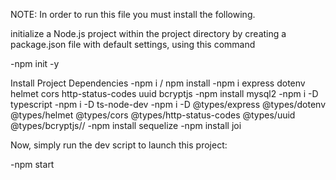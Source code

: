 NOTE: In order to run this file you must install the following.

initialize a Node.js project within the project directory by creating a package.json file with default settings, using this command

   -npm init -y

Install Project Dependencies
   -npm i / npm install
   -npm i express dotenv helmet cors http-status-codes uuid bcryptjs
   -npm install mysql2
   -npm i -D typescript
   -npm i -D ts-node-dev
   -npm i -D @types/express @types/dotenv @types/helmet @types/cors @types/http-status-codes @types/uuid @types/bcryptjs//
   -npm install sequelize
   -npm install joi

Now, simply run the dev script to launch this project:
   
   -npm start
   
   